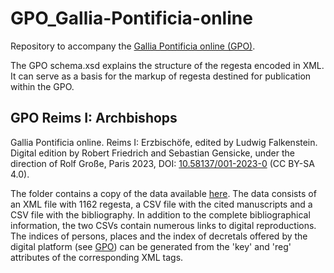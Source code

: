 # GPO_Gallia-Pontificia-online
Repository to accompany the [Gallia Pontificia online (GPO)](https://qed.perspectivia.net/gallia-pontificia-online/).

The GPO schema.xsd explains the structure of the regesta encoded in XML. It can serve as a basis for the markup of regesta destined for publication within the GPO.

## GPO Reims I: Archbishops
Gallia Pontificia online. Reims I: Erzbischöfe, edited by Ludwig Falkenstein. Digital edition by Robert Friedrich and Sebastian Gensicke, under the direction of Rolf Große, Paris 2023, DOI: [10.58137/001-2023-0](https://doi.org/10.58137/001-2023-0) (CC BY-SA 4.0).

The folder contains a copy of the data available [here](https://qed.perspectivia.net/gallia-pontificia-online/regesten/reims1/datenexport#gpo-headline).
The data consists of an XML file with 1162 regesta, a CSV file with the cited manuscripts and a CSV file with the bibliography. In addition to the complete bibliographical information, the two CSVs contain numerous links to digital reproductions. The indices of persons, places and the index of decretals offered by the digital platform (see [GPO](https://qed.perspectivia.net/gallia-pontificia-online/regesten/reims1/regest/suche/einfach?searchString=*)) can be generated from the 'key' and 'reg' attributes of the corresponding XML tags.
